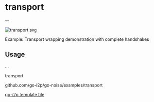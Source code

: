 # transport
--

![transport.svg](transport.svg)

Example: Transport wrapping demonstration with complete handshakes

## Usage

 ... 

transport 

github.com/go-i2p/go-noise/examples/transport

[go-i2p template file](/template.md)
